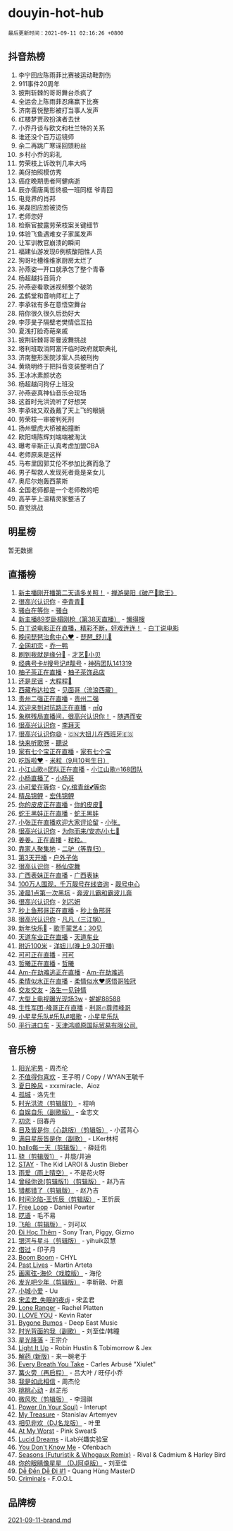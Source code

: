 # douyin-hot-hub

`最后更新时间：2021-09-11 02:16:26 +0800`

## 抖音热榜

1. 李宁回应陈雨菲比赛被运动鞋割伤
1. 911事件20周年
1. 披荆斩棘的哥哥舞台杀疯了
1. 全运会上陈雨菲忍痛赢下比赛
1. 济南喜悦整形被打当事人发声
1. 红楼梦贾政扮演者去世
1. 小乔丹谈与欧文和杜兰特的关系
1. 谁还没个百万运镜师
1. 余二再跳广寒谣回馈粉丝
1. 乡村小乔的彩礼
1. 劳荣枝上诉改判几率大吗
1. 美伢拍照模仿秀
1. 癌症晚期患者阿健病逝
1. 辰亦儒唐禹哲终极一班同框 爷青回
1. 电竞界的肖邦
1. 吴磊回应脸被烫伤
1. 老师您好
1. 检察官披露劳荣枝案关键细节
1. 体验飞鱼遇难女子家属发声
1. 让军训教官崩溃的瞬间
1. 福建仙游发现6例核酸阳性人员
1. 狗哥吐槽维维家厨房太烂了
1. 孙燕姿一开口就承包了整个青春
1. 杨超越抖音简介
1. 孙燕姿看歌迷视频整个破防
1. 孟鹤堂和音响师杠上了
1. 李承铉有多在意悟空舞台
1. 陪你很久很久后劲好大
1. 李莎旻子隔壁老樊情侣互拍
1. 夏浅打脸奇葩亲戚
1. 披荆斩棘哥哥曼波舞挑战
1. 塔利班取消阿富汗临时政府就职典礼
1. 济南整形医院涉案人员被刑拘
1. 黄晓明终于把抖音变装整明白了
1. 王冰冰素颜状态
1. 杨超越问狗仔上班没
1. 孙燕姿真神仙音乐会现场
1. 这首时光洪流听了好想哭
1. 李承铉又双叒戴了天上飞的眼镜
1. 劳荣枝一审被判死刑
1. 扬州壁虎大桥被船撞断
1. 欧阳靖陈辉刘端端被淘汰
1. 曝考辛斯正认真考虑加盟CBA
1. 老师原来是这样
1. 马布里因郭艾伦不参加比赛而急了
1. 男子帮救人发现死者竟是亲女儿
1. 奥尼尔炮轰西蒙斯
1. 全国老师都是一个老师教的吧
1. 高芋芋上温精灵家整活了
1. 直觉挑战

## 明星榜

暂无数据

## 直播榜

1. [新主播刚开播第二天请多关照！](https://webcast.amemv.com/webcast/reflow/7006304135343721229) - [禅游昊阳《破产🎤歌王》](https://www.iesdouyin.com/share/user/60996872269?sec_uid=MS4wLjABAAAACo5pjMssDjciwsYUISpaLGu_INk9UO9D94eLlT8duJw)
1. [很高兴认识你](https://webcast.amemv.com/webcast/reflow/7006335911529089792) - [李青青🌻](https://www.iesdouyin.com/share/user/95104100865?sec_uid=MS4wLjABAAAA04fXQDBYaNfA96aRIkIMsFuuGr8hCe1AfjaNtfZfVOE)
1. [骚白在等你](https://webcast.amemv.com/webcast/reflow/7006310625609616135) - [骚白](https://www.iesdouyin.com/share/user/74873619017?sec_uid=MS4wLjABAAAAEmExdU3pdsF_WB-6Hv9H-ITWzxtNNABfUaZ90Y4PjR8)
1. [新主播89岁卧榻刚枪（第38天直播）](https://webcast.amemv.com/webcast/reflow/7006296231337380639) - [懒得搜](https://www.iesdouyin.com/share/user/3905931840849694?sec_uid=MS4wLjABAAAAtY8_u9rbDkve11tOHYh5ZVayGFB21x6lFhOd7ETW1PJWkI_qM35Rv71RGeDxKgF3)
1. [白丁说电影正在直播，精彩不断，好戏连连！](https://webcast.amemv.com/webcast/reflow/7006318685862972190) - [白丁说电影](https://www.iesdouyin.com/share/user/64422673371?sec_uid=MS4wLjABAAAAx1y-0msBx1k2pkQ16u3Vm2fYC09VnuliG3oeCJjiU9w)
1. [晚间琵琶治愈中心❤️](https://webcast.amemv.com/webcast/reflow/7006329759604984616) - [琵琶_舒儿🐑](https://www.iesdouyin.com/share/user/60280144629?sec_uid=MS4wLjABAAAAoEIspXJFAQ8f2KAeIOuMPwy8T2aWfEnN9q4_eA5lfOY)
1. [全网初恋](https://webcast.amemv.com/webcast/reflow/7006334854208359180) - [乔一鸭](https://www.iesdouyin.com/share/user/59101103419?sec_uid=MS4wLjABAAAAhxkzyBwu57gyQi9reFTJ3j3GVAmCRmlEo2nMrPgw7qE)
1. [刷到我就是缘分🎷](https://webcast.amemv.com/webcast/reflow/7006322340732947234) - [才艺🎤小贝](https://www.iesdouyin.com/share/user/61308656743?sec_uid=MS4wLjABAAAAAR-s9K2ThQHSCyhx_8WcUgLxFuDHW4VePfzaJAxy0fc)
1. [经典号卡#搜号记#靓号](https://webcast.amemv.com/webcast/reflow/7006193374974085895) - [神码团队141319](https://www.iesdouyin.com/share/user/63068726893?sec_uid=MS4wLjABAAAAUSLvnywaq6QOxlazOQeqgKzi2GWaCq8fTJ9HZJ7Bn7w)
1. [柚子茶正在直播](https://webcast.amemv.com/webcast/reflow/7006340896597773090) - [柚子茶饰品店](https://www.iesdouyin.com/share/user/60378745341?sec_uid=MS4wLjABAAAAD79YYZiCereWCds-dnE8UwerO2EhoU1uS1_IQz_kOAU)
1. [还是民谣](https://webcast.amemv.com/webcast/reflow/7006339456697453345) - [大程程🎸](https://www.iesdouyin.com/share/user/106070244287?sec_uid=MS4wLjABAAAAbEVfofiRsO9ogvZxlAZ5_k_iV7sdGbUCYtGERZPdT-M)
1. [西藏布达拉宫](https://webcast.amemv.com/webcast/reflow/7006352840843201280) - [见面哥（流浪西藏）](https://www.iesdouyin.com/share/user/2357803044584174?sec_uid=MS4wLjABAAAAsdnYWYk3yj1fbvwX0bePK91fPi0GXuOEPqQ9cQFMm8ozK3U5pM_bUK5-7ZjBcv5k)
1. [贵州二强正在直播](https://webcast.amemv.com/webcast/reflow/7006336584035388163) - [贵州二强](https://www.iesdouyin.com/share/user/79313372472?sec_uid=MS4wLjABAAAAvY6lNSNpKWEwKZkJQYl_bNOYvM3hFnWXoplFXXSPEio)
1. [欢迎来到对抗路正在直播](https://webcast.amemv.com/webcast/reflow/7006360988282882846) - [㎡g](https://www.iesdouyin.com/share/user/105419970789?sec_uid=MS4wLjABAAAAlosoUMTxlhsWJfrGBDQEDU0VgCCEE-mz4gtCP-vEMnE)
1. [象棋残局直播间，很高兴认识你！](https://webcast.amemv.com/webcast/reflow/7006315057768303367) - [随遇而安](https://www.iesdouyin.com/share/user/68465165871?sec_uid=MS4wLjABAAAAjXdSGeanbZLUMxlgs-V1yiSuqi7tGZVqbULynDG82_w)
1. [很高兴认识你](https://webcast.amemv.com/webcast/reflow/7006309320925268743) - [李拜天](https://www.iesdouyin.com/share/user/1495788996797460?sec_uid=MS4wLjABAAAA3lwFbQoWfLWh3TovSKp8wONDNcGAbqGoPXC55VvSgZyLKo-lKgg4ATTykM4y5mGk)
1. [很高兴认识你😄](https://webcast.amemv.com/webcast/reflow/7006352513863666439) - [🇨🇳大妞儿在西班牙🇪🇸](https://www.iesdouyin.com/share/user/100884682742?sec_uid=MS4wLjABAAAAxplunw8F6vHkmVHGRITcHRzAZdMfh5YNdlOcurPXAgA)
1. [快来听歌呀](https://webcast.amemv.com/webcast/reflow/7006304444170210085) - [聽说](https://www.iesdouyin.com/share/user/1566157843479456?sec_uid=MS4wLjABAAAAWen9FDepoIQ1xAQVqUJOMSc577F7H-pf9jopnz2GEgfnJn6eaqdzYc-w7qW0A8Vm)
1. [家有七个宝正在直播](https://webcast.amemv.com/webcast/reflow/7006365932171954981) - [家有七个宝](https://www.iesdouyin.com/share/user/69864053280?sec_uid=MS4wLjABAAAAicSTDZzEBbHAVPe5NFiJ6CZcZuCB2Q4lPifdUFzEMoQ)
1. [吃饭啦❤️](https://webcast.amemv.com/webcast/reflow/7006306506274900771) - [米粒（9月10号生日）](https://www.iesdouyin.com/share/user/59797527356?sec_uid=MS4wLjABAAAAZp3qBJV6uIVw2nvmZ2vETP_XI3duoDv8k-pVOl18kmw)
1. [小江山歌🔥团队正在直播](https://webcast.amemv.com/webcast/reflow/7006338046006545188) - [小江山歌🔥168团队](https://www.iesdouyin.com/share/user/4076582155583948?sec_uid=MS4wLjABAAAADylQCg5OCVIDNd4nJN3gTcQAhz0ikBR4lRaXfhx88RndR4Sy-lzWmjImOX-PtBhB)
1. [小杨直播了](https://webcast.amemv.com/webcast/reflow/7006326876071725865) - [小杨哥](https://www.iesdouyin.com/share/user/59634596494?sec_uid=MS4wLjABAAAApn5V0TlGqj2qztlPsaSBfGKBkjm08uxQs-WFFWOWASk)
1. [小可爱在等你](https://webcast.amemv.com/webcast/reflow/7006336638695525160) - [Cy.绾青丝💕等你](https://www.iesdouyin.com/share/user/2093082731888256?sec_uid=MS4wLjABAAAAQKsQYFmkDfPMZAsUgxnDnBjpL_gxkbb4RHoNrLm3dWDZDO4d6YfL6GtPhhdoIOAo)
1. [精品锦鲤](https://webcast.amemv.com/webcast/reflow/7006308403258542889) - [宏伟锦鲤](https://www.iesdouyin.com/share/user/107926960563?sec_uid=MS4wLjABAAAATajzFg8OzUzwbWN-wuW8LkBHKOvCzMkBjd3_JarJ7U8)
1. [你的皮皮正在直播](https://webcast.amemv.com/webcast/reflow/7006345263640087300) - [你的皮皮🐰](https://www.iesdouyin.com/share/user/2277789309090599?sec_uid=MS4wLjABAAAAFoNuZYFrcjof66pYKoZJGyyj6kPulIDk5NB00j47ZH1xp0ghXlGTExNagf_L0s2x)
1. [蛇王黑娃正在直播](https://webcast.amemv.com/webcast/reflow/7006354693824056079) - [蛇王黑娃](https://www.iesdouyin.com/share/user/4450412288809326?sec_uid=MS4wLjABAAAA-MFpuLxKi9NHAxFoxKIXAA-37QKwYlF50R50VDkT_pdPVlXdClmxjOlDzRWHoCoD)
1. [小张正在直播欢迎大家评论留](https://webcast.amemv.com/webcast/reflow/7006346601065237256) - [小张_](https://www.iesdouyin.com/share/user/68613305630?sec_uid=MS4wLjABAAAABxGLoNyCoH6ojvysjSv1TB4KGuCRp0zkh7rK0rZsum8)
1. [很高兴认识你](https://webcast.amemv.com/webcast/reflow/7006338191594638084) - [为你而来/安亦/小七👑](https://www.iesdouyin.com/share/user/3447677049110992?sec_uid=MS4wLjABAAAAHM4MP4gS3WlQ018heFKHRNvFt6nk605AeXRc8rxuUFlzjUzZX5mp_Ulw0OwibrHA)
1. [姜姜。正在直播](https://webcast.amemv.com/webcast/reflow/7006343290983287592) - [粒粒。](https://www.iesdouyin.com/share/user/2585689488899988?sec_uid=MS4wLjABAAAAdjF2pVaFIz9_brp-vk_XKkaJKfQ4By2dZI0KWXHi5nec1-MUK7YOP42u5XkNWinC)
1. [靠家人聚集地](https://webcast.amemv.com/webcast/reflow/7006336760825383684) - [二驴（等靠归）](https://www.iesdouyin.com/share/user/83567509745?sec_uid=MS4wLjABAAAA2SeB_b0jlvdSVDYW_RHocLVe2yJZKzf-yp415AHBA6A)
1. [第3天开播](https://webcast.amemv.com/webcast/reflow/7006354011569916680) - [户外子佑](https://www.iesdouyin.com/share/user/84376164003?sec_uid=MS4wLjABAAAAiaqPthvdZtXM0Gmj0HpVYezBbs1cS-53LEBw6wIfWXU)
1. [很高认识你](https://webcast.amemv.com/webcast/reflow/7006303269656038156) - [杨仙空舞](https://www.iesdouyin.com/share/user/84233281419?sec_uid=MS4wLjABAAAAFM3z-RtaW6bNgX_dSRTRUIfWtkYcgL84Oy8lGJ9s77g)
1. [广西表妹正在直播](https://webcast.amemv.com/webcast/reflow/7006354254265469734) - [广西表妹](https://www.iesdouyin.com/share/user/50408259173?sec_uid=MS4wLjABAAAAHe-b_iZwIOVIpREcxY1g8ZhxqUg97aPOJfPB_OdBROg)
1. [100万人围观，千万靓号在线咨询](https://webcast.amemv.com/webcast/reflow/7006338919654525703) - [靓号中心](https://www.iesdouyin.com/share/user/2850403433843035?sec_uid=MS4wLjABAAAADbuY82_DCs8KmAmG8Lyjh0w3QWWNDFrSte4_RBvYS5hGFK32S_unXTDL4jzX6ODy)
1. [凌晨1点第一次黑坑](https://webcast.amemv.com/webcast/reflow/7006356379629472547) - [奔波儿霸和霸波儿奔](https://www.iesdouyin.com/share/user/2639306988719087?sec_uid=MS4wLjABAAAAC8wfctPGJhPf6hRvxHpULptDTj5a8xiEMYGn1Pgt0MO7LBNbdHgIVVuSMiV9pmzu)
1. [很高兴认识你](https://webcast.amemv.com/webcast/reflow/7006349856675580708) - [刘芯妍](https://www.iesdouyin.com/share/user/58603772140?sec_uid=MS4wLjABAAAA7W8Ta3zCE5smSGwy1xprnbx8HMWakXLS5yyn6o-Nm5M)
1. [秒上鱼邢哥正在直播](https://webcast.amemv.com/webcast/reflow/7006350187312532239) - [秒上鱼邢哥](https://www.iesdouyin.com/share/user/60496453418?sec_uid=MS4wLjABAAAAfTbZYOCa35kAuZBNoNNbKXzqd5LZSP3SlQYJbqTKO1Y)
1. [很高兴认识你](https://webcast.amemv.com/webcast/reflow/7006319886901512995) - [凡凡（三江锅）](https://www.iesdouyin.com/share/user/60039292980?sec_uid=MS4wLjABAAAAZysnpP0WWdwmUTgT2Ss2HT0uKtq6hBN4qSYKcfnHPN8)
1. [新年快乐🎉](https://webcast.amemv.com/webcast/reflow/7006312322608155433) - [歌手蒙艺4：30见](https://www.iesdouyin.com/share/user/1477347288299053?sec_uid=MS4wLjABAAAAu2sFCphGtYRf1bEFP9rI36hWWNiRo4i0dhDjry7GkWERGhDmkt1mwOhBuZpT4bD2)
1. [天道车业正在直播](https://webcast.amemv.com/webcast/reflow/7006351022423690016) - [天道车业](https://www.iesdouyin.com/share/user/839650196864252?sec_uid=MS4wLjABAAAA8oX6bqdwfM82YSg7CnNuar2fYOcgNE55aHA_xEwPisk)
1. [附近100米](https://webcast.amemv.com/webcast/reflow/7006317908703988514) - [洋妞儿(晚上9.30开播)](https://www.iesdouyin.com/share/user/98393628725?sec_uid=MS4wLjABAAAAjG2PXqL0KSP6H_GK96pp5DO0WmisvDIST9HZm-Knoxk)
1. [可可正在直播](https://webcast.amemv.com/webcast/reflow/7006337292394629923) - [可可](https://www.iesdouyin.com/share/user/2982299042321950?sec_uid=MS4wLjABAAAAYx99awkwSC6F0LgSaz0jS7SlX3HqyZAe0XVuRsAw_vkp3R2-2oQNYREv16xA8HV8)
1. [哲曦正在直播](https://webcast.amemv.com/webcast/reflow/7006332528579611400) - [哲曦](https://www.iesdouyin.com/share/user/1706887660441422?sec_uid=MS4wLjABAAAApEuSyZu14YvRqTJalABDXZFTG54LRCrifc1nJ3V4UkFi73nqyKwEyb9al5s6RDz3)
1. [Am-在劫难逃正在直播](https://webcast.amemv.com/webcast/reflow/7006339326460447492) - [Am-在劫难逃](https://www.iesdouyin.com/share/user/61027802736?sec_uid=MS4wLjABAAAAt0DVUxcEVj1CxYGJgkBllI3f5qSZvnJjJYfIAWnpRoM)
1. [柔情似水正在直播](https://webcast.amemv.com/webcast/reflow/7006362458126371587) - [柔情似水❤️感悟哥独冠](https://www.iesdouyin.com/share/user/105455151233?sec_uid=MS4wLjABAAAAN7FfXufxVvFsuv_kHejOA1GvtVmyI0sVIdzeT5oBvew)
1. [交友交友](https://webcast.amemv.com/webcast/reflow/7006277612180212480) - [洛生一见钟情](https://www.iesdouyin.com/share/user/1636539478578312?sec_uid=MS4wLjABAAAAryuHnwz3ps3F6gi6wFMaJ57IpxjziJ4UUeexv25zw9m2Lq9BWah1qWO8LPsqKD98)
1. [大型上电视曝光现场3w](https://webcast.amemv.com/webcast/reflow/7006345122413677347) - [妮妮88588](https://www.iesdouyin.com/share/user/102985438346?sec_uid=MS4wLjABAAAA9ubeyxnTFVEaMJo68ULeYv_1nhAcR5AIhRcmRJCCC98)
1. [生性军团-峰哥正在直播](https://webcast.amemv.com/webcast/reflow/7006337046809725726) - [利哥🔥尊师峰哥](https://www.iesdouyin.com/share/user/1618948374928311?sec_uid=MS4wLjABAAAA7w1ZIQU06U0AjCLugXPdJTWoKda_V8VxzkfSXH9Q-S0jgZrywchxlmE03rynqB07)
1. [小星星乐队#乐队#唱歌](https://webcast.amemv.com/webcast/reflow/7006307572676627214) - [小星星乐队](https://www.iesdouyin.com/share/user/87106683652?sec_uid=MS4wLjABAAAAjBR0CJTx2Djqefkm09e8aL5xUbJtj-Rm9lnQeiQRiSY)
1. [平行进口车](https://webcast.amemv.com/webcast/reflow/7005974764829330206) - [天津鸿顺原国际贸易有限公司.](https://www.iesdouyin.com/share/user/3887467656917363?sec_uid=MS4wLjABAAAAzAZBxtjZ9TzgF11iuhcMTSQdKbwZlJqhQawvRCnuiOJZCCCkYGz2zTWdPhfvDWCI)

## 音乐榜

1. [阳光宅男]() - 周杰伦
1. [不值得你喜欢]() - 王子明 / Copy / WYAN王毓千
1. [夏日晚风](https://sf6-cdn-tos.douyinstatic.com/obj/tos-cn-ve-2774/48fb12bf307c48afb58ac6c80209ed35) - xxxmiracle、Aioz
1. [孤城]() - 洛先生
1. [时光洪流（剪辑版1）]() - 程响
1. [自娱自乐（副歌版）](https://sf3-cdn-tos.douyinstatic.com/obj/tos-cn-ve-2774/a63b6870e3b949d385737ae6f1303199) - 金志文
1. [初恋]() - 回春丹
1. [目及皆是你（心跳版）（剪辑版）]() - 小蓝背心
1. [满目星辰皆是你（副歌）](https://sf3-cdn-tos.douyinstatic.com/obj/tos-cn-ve-2774/f750c9d3284c45dd99ebf8d39f9dbe68) - LKer林柯
1. [hallo每一天（剪辑版）](https://sf3-cdn-tos.douyinstatic.com/obj/tos-cn-ve-2774/e212772f9d4842e3a75837471eff7f63) - 薛廷佑
1. [骁（剪辑版1）](https://sf6-cdn-tos.douyinstatic.com/obj/tos-cn-ve-2774/f5e7b591f7bc490ca7c8b4c9887ba028) - 井胧/井迪
1. [STAY](https://sf3-cdn-tos.douyinstatic.com/obj/tos-cn-ve-2774/888b40ee58934cae8d8ed1a96db93c57) - The Kid LAROI & Justin Bieber
1. [雨爱（雨上晴空）]() - 不是花火呀
1. [曾经你说(剪辑版1）（剪辑版）](https://sf6-cdn-tos.douyinstatic.com/obj/tos-cn-ve-2774/009731e932704ed28ba74617e292f8c0) - 赵乃吉
1. [错都错了（剪辑版）](https://sf6-cdn-tos.douyinstatic.com/obj/tos-cn-ve-2774/d7ff48d91ea04ceeb2270e9989f13635) - 赵乃吉
1. [时间沦陷-王忻辰（剪辑版）](https://sf3-cdn-tos.douyinstatic.com/obj/tos-cn-ve-2774/7fa8d0afdac84604b561a6bae3390113) - 王忻辰
1. [Free Loop](https://sf3-cdn-tos.douyinstatic.com/obj/tos-cn-ve-2774/6bf7cbdca7a54b26983694a314531bd4) - Daniel Powter
1. [呓语]() - 毛不易
1. [飞船（剪辑版）](https://sf3-cdn-tos.douyinstatic.com/obj/tos-cn-ve-2774/a5acdd7e03714ddc936e5e0da63d89e8) - 刘可以
1. [Đi Học Thêm](https://sf6-cdn-tos.douyinstatic.com/obj/tos-cn-ve-2774/c3fc0019c5f84f5caa3d4f35eb09bb29) - Sony Tran, Piggy, Gizmo
1. [银河与星斗（剪辑版）](https://sf6-cdn-tos.douyinstatic.com/obj/tos-cn-ve-2774/cd29a9dd83664524b056312707bcfe34) - yihuik苡慧
1. [借过]() - 印子月
1. [Boom Boom](https://sf3-cdn-tos.douyinstatic.com/obj/tos-cn-ve-2774/734a506f0eef41528e2061edc0d8f5a8) - CHYL
1. [Past Lives](https://sf6-cdn-tos.douyinstatic.com/obj/tos-cn-ve-2774/201a624b4b4f47d4ac8c895a2c7aeb32) - Martin Arteta
1. [画离弦-海伦（戏腔版）](https://sf6-cdn-tos.douyinstatic.com/obj/tos-cn-ve-2774/8f235c63c69940bda737153d8adc152d) - 海伦
1. [发光吧少年（剪辑版）](https://sf6-cdn-tos.douyinstatic.com/obj/tos-cn-ve-2774/a3aa60bc88e2414fa1e2d75986e823d4) - 李昕融、叶嘉
1. [小城小爱]() - Uu
1. [宋孟君_失眠的夜dj](https://sf3-cdn-tos.douyinstatic.com/obj/tos-cn-ve-2774/d2b238968cce401280af21ea0f297b94) - 宋孟君
1. [Lone Ranger]() - Rachel Platten
1. [I LOVE YOU](https://sf6-cdn-tos.douyinstatic.com/obj/tos-cn-ve-2774/c302ebd27f31424091e9d2773d742f63) - Kevin Rater
1. [Bygone Bumps]() - Deep East Music
1. [时光背面的我（副歌）](https://sf6-cdn-tos.douyinstatic.com/obj/tos-cn-ve-2774/d5c634788d8245f796314952f28e1891) - 刘至佳/韩瞳
1. [星光降落](https://sf6-cdn-tos.douyinstatic.com/obj/tos-cn-ve-2774/69c2c0bdd07941bd875538ac21bdbcd4) - 王宗介
1. [Light It Up](https://sf3-cdn-tos.douyinstatic.com/obj/tos-cn-ve-2774/3b77cb7037e54b3dbf432784f1436614) - Robin Hustin & Tobimorrow & Jex
1. [解药 (新版)]() - 来一碗老于
1. [Every Breath You Take](https://sf6-cdn-tos.douyinstatic.com/obj/tos-cn-ve-2774/58046ea1ace046738bbc23f1d84e8751) - Carles Arbusé "Xiulet"
1. [篝火旁（再启程）]() - 吕大叶 / 旺仔小乔
1. [我是如此相信]() - 周杰伦
1. [桃桃心动]() - 赵芷彤
1. [微风吹（剪辑版）](https://sf6-cdn-tos.douyinstatic.com/obj/tos-cn-ve-2774/13c7f1a894c1443baad9b835bcb8e4dd) - 李润祺
1. [Power (In Your Soul)](https://sf6-cdn-tos.douyinstatic.com/obj/tos-cn-ve-2774/fd7e24a379524831a3735ead41eb0f1f) - Interupt
1. [My Treasure]() - Stanislav Artemyev
1. [相见非欢（DJ名龙版）](https://sf6-cdn-tos.douyinstatic.com/obj/tos-cn-ve-2774/36e2ccb11af944df8fdea74edc5ea659) - 叶里
1. [At My Worst](https://sf6-cdn-tos.douyinstatic.com/obj/tos-cn-ve-2774/e27c2d66fe624dd2a0d70f38698e2680) - Pink Sweat$
1. [Lucid Dreams](https://sf3-cdn-tos.douyinstatic.com/obj/tos-cn-ve-2774/570a59fee4594435b4802feb279d5fd1) - iLab兴趣实验室
1. [You Don't Know Me](https://sf3-cdn-tos.douyinstatic.com/obj/tos-cn-ve-2774/72ea1024d67a463aaacf85ed8552d90a) - Ofenbach
1. [Seasons (Futuristik & Whogaux Remix)](https://sf3-cdn-tos.douyinstatic.com/obj/tos-cn-ve-2774/dcf37d490a0c492cbf33a8f2c81d7edf) - Rival & Cadmium & Harley Bird
1. [你的眼睛像星星 （DJ阿卓版）]() - 刘至佳
1. [Dễ Đến Dễ Đi #1](https://sf6-cdn-tos.douyinstatic.com/obj/tos-cn-ve-2774/4e58392c02f4464b95e03b05e0066366) - Quang Hùng MasterD
1. [Criminals](https://sf6-cdn-tos.douyinstatic.com/obj/tos-cn-ve-2774/dce30f7d26074ab78dbef383f6e20d75) - F.O.O.L

## 品牌榜

[2021-09-11-brand.md](2021-09-11-brand.md)
